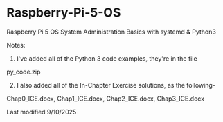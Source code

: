 # Raspberry-Pi-5-OS
Raspberry Pi 5 OS System Administration Basics with systemd &amp; Python3

Notes:
1. I've added all of the Python 3 code examples, they're in the file

py_code.zip

2. I also added all of the In-Chapter Exercise solutions, as the following-

Chap0_ICE.docx, Chap1_ICE.docx, Chap2_ICE.docx, Chap3_ICE.docx

Last modified 9/10/2025
